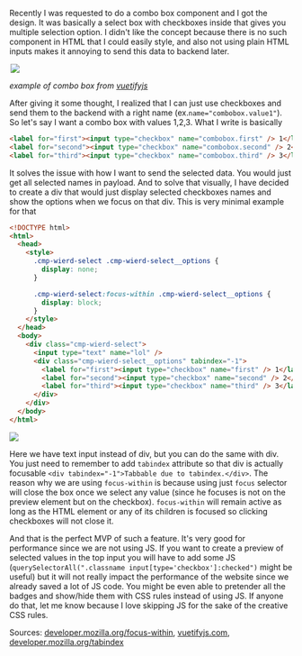 Recently I was requested to do a combo box component and I got the design. It was basically a select box with checkboxes inside that gives you multiple selection option. I didn't like the concept because there is no such component in HTML that I could easily style, and also not using plain HTML inputs makes it annoying to send this data to backend later.

<img style="max-width: 500px;margin: 0 auto;display: block;" src="https://cms.filipizydorczyk.pl/api/v1/media/combo-box-example.png">

_example of combo box from [vuetifyjs](https://vuetifyjs.com/en/components/combobox/#usage)_

After giving it some thought, I realized that I can just use checkboxes and send them to the backend with a right name (ex.`name="combobox.value1"`). So let's say I want a combo box with values 1,2,3. What I write is basically

```html
<label for="first"><input type="checkbox" name="combobox.first" /> 1</label>
<label for="second"><input type="checkbox" name="combobox.second" /> 2</label>
<label for="third"><input type="checkbox" name="combobox.third" /> 3</label>
```

It solves the issue with how I want to send the selected data. You would just get all selected names in payload. And to solve that visually, I have decided to create a div that would just display selected checkboxes names and show the options when we focus on that div. This is very minimal example for that

```html
<!DOCTYPE html>
<html>
  <head>
    <style>
      .cmp-wierd-select .cmp-wierd-select__options {
        display: none;
      }

      .cmp-wierd-select:focus-within .cmp-wierd-select__options {
        display: block;
      }
    </style>
  </head>
  <body>
    <div class="cmp-wierd-select">
      <input type="text" name="lol" />
      <div class="cmp-wierd-select__options" tabindex="-1">
        <label for="first"><input type="checkbox" name="first" /> 1</label>
        <label for="second"><input type="checkbox" name="second" /> 2</label>
        <label for="third"><input type="checkbox" name="third" /> 3</label>
      </div>
    </div>
  </body>
</html>
```

<img src="https://cms.filipizydorczyk.pl/api/v1/media/combo-box-css-example.gif">

Here we have text input instead of div, but you can do the same with div. You just need to remember to add `tabindex` attribute so that div is actually focusable `<div tabindex="-1">Tabbable due to tabindex.</div>`. The reason why we are using `focus-within` is because using just `focus` selector will close the box once we select any value (since he focuses is not on the preview element but on the checkbox). `focus-within` will remain active as long as the HTML element or any of its children is focused so clicking checkboxes will not close it.

And that is the perfect MVP of such a feature. It's very good for performance since we are not using JS. If you want to create a preview of selected values in the top input you will have to add some JS (`querySelectorAll(".classname input[type='checkbox']:checked")` might be useful) but it will not really impact the performance of the website since we already saved a lot of JS code. You might be even able to pretender all the badges and show/hide them with CSS rules instead of using JS. If anyone do that, let me know because I love skipping JS for the sake of the creative CSS rules.

Sources: [developer.mozilla.org/focus-within](https://developer.mozilla.org/en-US/docs/Web/CSS/:focus-within), [vuetifyjs.com](https://vuetifyjs.com/en/components/combobox/#usage), [developer.mozilla.org/tabindex](https://developer.mozilla.org/en-US/docs/Web/HTML/Global_attributes/tabindex)
